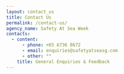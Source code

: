 ```yaml
---
layout: contact_us
title: Contact Us
permalink: /contact-us/
agency_name: Safety At Sea Week
contacts:
  - content:
      - phone: +65 6736 8672
      - email: enquiries@safetyatseasg.com
      - other: ""
    title: General Enquiries & Feedback
---
```

